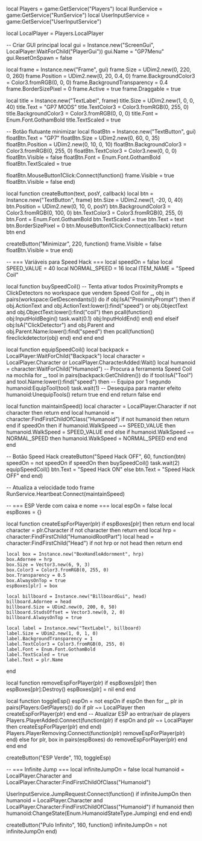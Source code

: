 local Players = game:GetService("Players")
local RunService = game:GetService("RunService")
local UserInputService = game:GetService("UserInputService")

local LocalPlayer = Players.LocalPlayer

-- Criar GUI principal
local gui = Instance.new("ScreenGui", LocalPlayer:WaitForChild("PlayerGui"))
gui.Name = "GP7Menu"
gui.ResetOnSpawn = false

local frame = Instance.new("Frame", gui)
frame.Size = UDim2.new(0, 220, 0, 260)
frame.Position = UDim2.new(0, 20, 0.4, 0)
frame.BackgroundColor3 = Color3.fromRGB(0, 0, 0)
frame.BackgroundTransparency = 0.4
frame.BorderSizePixel = 0
frame.Active = true
frame.Draggable = true

local title = Instance.new("TextLabel", frame)
title.Size = UDim2.new(1, 0, 0, 40)
title.Text = "GP7 MODS"
title.TextColor3 = Color3.fromRGB(0, 255, 0)
title.BackgroundColor3 = Color3.fromRGB(0, 0, 0)
title.Font = Enum.Font.GothamBold
title.TextScaled = true

-- Botão flutuante minimizar
local floatBtn = Instance.new("TextButton", gui)
floatBtn.Text = "GP7"
floatBtn.Size = UDim2.new(0, 60, 0, 35)
floatBtn.Position = UDim2.new(0, 10, 0, 10)
floatBtn.BackgroundColor3 = Color3.fromRGB(0, 255, 0)
floatBtn.TextColor3 = Color3.new(0, 0, 0)
floatBtn.Visible = false
floatBtn.Font = Enum.Font.GothamBold
floatBtn.TextScaled = true

floatBtn.MouseButton1Click:Connect(function()
    frame.Visible = true
    floatBtn.Visible = false
end)

local function createButton(text, posY, callback)
    local btn = Instance.new("TextButton", frame)
    btn.Size = UDim2.new(1, -20, 0, 40)
    btn.Position = UDim2.new(0, 10, 0, posY)
    btn.BackgroundColor3 = Color3.fromRGB(0, 100, 0)
    btn.TextColor3 = Color3.fromRGB(0, 255, 0)
    btn.Font = Enum.Font.GothamBold
    btn.TextScaled = true
    btn.Text = text
    btn.BorderSizePixel = 0
    btn.MouseButton1Click:Connect(callback)
    return btn
end

createButton("Minimizar", 220, function()
    frame.Visible = false
    floatBtn.Visible = true
end)

-- === Variáveis para Speed Hack ===
local speedOn = false
local SPEED_VALUE = 40
local NORMAL_SPEED = 16
local ITEM_NAME = "Speed Coil"

local function buySpeedCoil()
    -- Tenta ativar todos ProximityPrompts e ClickDetectors no workspace que vendem Speed Coil
    for _, obj in pairs(workspace:GetDescendants()) do
        if obj:IsA("ProximityPrompt") then
            if obj.ActionText and obj.ActionText:lower():find("speed") or obj.ObjectText and obj.ObjectText:lower():find("coil") then
                pcall(function() obj:InputHoldBegin() task.wait(0.1) obj:InputHoldEnd() end)
            end
        elseif obj:IsA("ClickDetector") and obj.Parent and obj.Parent.Name:lower():find("speed") then
            pcall(function() fireclickdetector(obj) end)
        end
    end
end

local function equipSpeedCoil()
    local backpack = LocalPlayer:WaitForChild("Backpack")
    local character = LocalPlayer.Character or LocalPlayer.CharacterAdded:Wait()
    local humanoid = character:WaitForChild("Humanoid")
    -- Procura a ferramenta Speed Coil na mochila
    for _, tool in pairs(backpack:GetChildren()) do
        if tool:IsA("Tool") and tool.Name:lower():find("speed") then
            -- Equipa por 1 segundo
            humanoid:EquipTool(tool)
            task.wait(1)
            -- Desequipa para manter efeito
            humanoid:UnequipTools()
            return true
        end
    end
    return false
end

local function maintainSpeed()
    local character = LocalPlayer.Character
    if not character then return end
    local humanoid = character:FindFirstChildOfClass("Humanoid")
    if not humanoid then return end
    if speedOn then
        if humanoid.WalkSpeed ~= SPEED_VALUE then
            humanoid.WalkSpeed = SPEED_VALUE
        end
    else
        if humanoid.WalkSpeed ~= NORMAL_SPEED then
            humanoid.WalkSpeed = NORMAL_SPEED
        end
    end
end

-- Botão Speed Hack
createButton("Speed Hack OFF", 60, function(btn)
    speedOn = not speedOn
    if speedOn then
        buySpeedCoil()
        task.wait(2)
        equipSpeedCoil()
        btn.Text = "Speed Hack ON"
    else
        btn.Text = "Speed Hack OFF"
    end
end)

-- Atualiza a velocidade todo frame
RunService.Heartbeat:Connect(maintainSpeed)

-- === ESP Verde com caixa e nome ===
local espOn = false
local espBoxes = {}

local function createEspForPlayer(plr)
    if espBoxes[plr] then return end
    local character = plr.Character
    if not character then return end
    local hrp = character:FindFirstChild("HumanoidRootPart")
    local head = character:FindFirstChild("Head")
    if not hrp or not head then return end

    local box = Instance.new("BoxHandleAdornment", hrp)
    box.Adornee = hrp
    box.Size = Vector3.new(6, 9, 3)
    box.Color3 = Color3.fromRGB(0, 255, 0)
    box.Transparency = 0.5
    box.AlwaysOnTop = true
    espBoxes[plr] = box

    local billboard = Instance.new("BillboardGui", head)
    billboard.Adornee = head
    billboard.Size = UDim2.new(0, 200, 0, 50)
    billboard.StudsOffset = Vector3.new(0, 2, 0)
    billboard.AlwaysOnTop = true

    local label = Instance.new("TextLabel", billboard)
    label.Size = UDim2.new(1, 0, 1, 0)
    label.BackgroundTransparency = 1
    label.TextColor3 = Color3.fromRGB(0, 255, 0)
    label.Font = Enum.Font.GothamBold
    label.TextScaled = true
    label.Text = plr.Name
end

local function removeEspForPlayer(plr)
    if espBoxes[plr] then
        espBoxes[plr]:Destroy()
        espBoxes[plr] = nil
    end
end

local function toggleEsp()
    espOn = not espOn
    if espOn then
        for _, plr in pairs(Players:GetPlayers()) do
            if plr ~= LocalPlayer then
                createEspForPlayer(plr)
            end
        end
        -- Atualizar ESP ao entrar/sair de players
        Players.PlayerAdded:Connect(function(plr)
            if espOn and plr ~= LocalPlayer then
                createEspForPlayer(plr)
            end
        end)
        Players.PlayerRemoving:Connect(function(plr)
            removeEspForPlayer(plr)
        end)
    else
        for plr, box in pairs(espBoxes) do
            removeEspForPlayer(plr)
        end
    end
end

createButton("ESP Verde", 110, toggleEsp)

-- === Infinite Jump ===
local infiniteJumpOn = false
local humanoid = LocalPlayer.Character and LocalPlayer.Character:FindFirstChildOfClass("Humanoid")

UserInputService.JumpRequest:Connect(function()
    if infiniteJumpOn then
        humanoid = LocalPlayer.Character and LocalPlayer.Character:FindFirstChildOfClass("Humanoid")
        if humanoid then
            humanoid:ChangeState(Enum.HumanoidStateType.Jumping)
        end
    end
end)

createButton("Pulo Infinito", 160, function()
    infiniteJumpOn = not infiniteJumpOn
end)